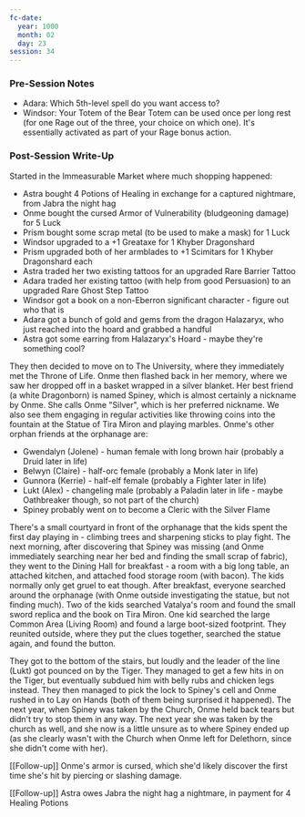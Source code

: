 ```yaml
---
fc-date:
  year: 1000
  month: 02
  day: 23
session: 34
---
```


### Pre-Session Notes
* Adara: Which 5th-level spell do you want access to?
* Windsor: Your Totem of the Bear Totem can be used once per long rest (for one Rage out of the three, your choice on which one). It's essentially activated as part of your Rage bonus action.


### Post-Session Write-Up
Started in the Immeasurable Market where much shopping happened:
* Astra bought 4 Potions of Healing in exchange for a captured nightmare, from Jabra the night hag
* Onme bought the cursed Armor of Vulnerability (bludgeoning damage) for 5 Luck
* Prism bought some scrap metal (to be used to make a mask) for 1 Luck
* Windsor upgraded to a +1 Greataxe for 1 Khyber Dragonshard
* Prism upgraded both of her armblades to +1 Scimitars for 1 Khyber Dragonshard each
* Astra traded her two existing tattoos for an upgraded Rare Barrier Tattoo
* Adara traded her existing tattoo (with help from good Persuasion) to an upgraded Rare Ghost Step Tattoo
* Windsor got a book on a non-Eberron significant character - figure out who that is
* Adara got a bunch of gold and gems from the dragon Halazaryx, who just reached into the hoard and grabbed a handful
* Astra got some earring from Halazaryx's Hoard - maybe they're something cool?

They then decided to move on to The University, where they immediately met the Throne of Life. Onme then flashed back in her memory, where we saw her dropped off in a basket wrapped in a silver blanket. Her best friend (a white Dragonborn) is named Spiney, which is almost certainly a nickname by Onme. She calls Onme "Silver", which is her preferred nickname. We also see them engaging in regular activities like throwing coins into the fountain at the Statue of Tira Miron and playing marbles. Onme's other orphan friends at the orphanage are:
* Gwendalyn (Jolene) - human female with long brown hair (probably a Druid later in life)
* Belwyn (Claire) - half-orc female (probably a Monk later in life)
* Gunnora (Kerrie) - half-elf female (probably a Fighter later in life)
* Lukt (Alex) - changeling male (probably a Paladin later in life - maybe Oathbreaker though, so not part of the church)
* Spiney probably went on to become a Cleric with the Silver Flame

There's a small courtyard in front of the orphanage that the kids spent the first day playing in - climbing trees and sharpening sticks to play fight. The next morning, after discovering that Spiney was missing (and Onme immediately searching near her bed and finding the small scrap of fabric), they went to the Dining Hall for breakfast - a room with a big long table, an attached kitchen, and attached food storage room (with bacon). The kids normally only get gruel to eat though. After breakfast, everyone searched around the orphanage (with Onme outside investigating the statue, but not finding much). Two of the kids searched Vatalya's room and found the small sword replica and the book on Tira Miron. One kid searched the large Common Area (Living Room) and found a large boot-sized footprint. They reunited outside, where they put the clues together, searched the statue again, and found the button.

They got to the bottom of the stairs, but loudly and the leader of the line (Lukt) got pounced on by the Tiger. They managed to get a few hits in on the Tiger, but eventually subdued him with belly rubs and chicken legs instead. They then managed to pick the lock to Spiney's cell and Onme rushed in to Lay on Hands (both of them being surprised it happened). The next year, when Spiney was taken by the Church, Onme held back tears but didn't try to stop them in any way. The next year she was taken by the church as well, and she now is a little unsure as to where Spiney ended up (as she clearly wasn't with the Church when Onme left for Delethorn, since she didn't come with her).

[[Follow-up]] Onme's armor is cursed, which she'd likely discover the first time she's hit by piercing or slashing damage.

[[Follow-up]] Astra owes Jabra the night hag a nightmare, in payment for 4 Healing Potions